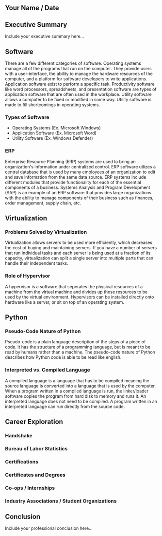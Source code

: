 ## Your Name / Date

## Executive Summary 
Include your executive summary here...

## Software
There are a few different categories of software. Operating systems manage all of the programs that run on the computer. They provide users with a user-interface, the ability to manage the hardware resources of the computer, and a platform for software developers to write applications. Application software exist to perform a specific task. Productivity software like word processors, spreadsheets, and presentation software are types of application software that are often used in the workplace. Utility software allows a computer to be fixed or modified in some way. Utility software is made to fill shortcomings in operating systems.
### Types of Software
* Operating Systems (Ex. Microsoft Windows)
* Application Software (Ex. Microsoft Word)
* Utility Software (Ex. Windows Defender)
### ERP
Enterprise Resource Planning (ERP) systems are used to bring an organization's information under centralized control. ERP software utlizes a central database that is used by many employees of an organization to edit and save information from the same data source. ERP systems include different modules that provide functionality for each of the essential components of a business. Systems Analysis and Program Development (SAP) is an example of an ERP software that provides large organizations with the ability to manage components of their business such as finances, order management, supply chain, etc.

## Virtualization
### Problems Solved by Virtualization
Virtualization allows servers to be used more efficiently, which decreases the cost of buying and maintaining servers. If you have a number of servers that run individual tasks and each server is being used at a fraction of its capacity, virtualization can split a single server into multiple parts that can handle their independent tasks.
### Role of Hypervisor
A hypervisor is a software that seperates the physical resources of a machine from the virtual machine and divides up those resources to be used by the virtual environment. Hypervisors can be installed directly onto hardware like a server, or sit on top of an operating system.
## Python
### Pseudo-Code Nature of Python
Pseudo-code is a plain language description of the steps of a piece of code. It has the structure of a programming language, but is meant to be read by humans rather than a machine. The pseudo-code nature of Python describes how Python code is able to be read like english.

### Interpreted vs. Compiled Language
A compiled language is a language that has to be compiled meaning the source language is converted into a language that is used by the computer. When a program written in a compiled language is run, the linker/loader software copies the program from hard disk to memory and runs it. An interpreted language does not need to be compiled. A program written in an interpreted language can run directly from the source code.

## Career Exploration
### Handshake
### Bureau of Labor Statistics
### Certifications
### Certificates and Degrees
### Co-ops / Internships
### Industry Associations / Student Organizations

## Conclusion

Include your professional conclusion here...

